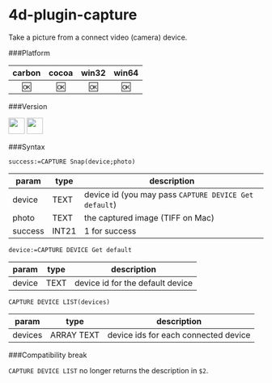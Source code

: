4d-plugin-capture
=================

Take a picture from a connect video (camera) device.

###Platform

| carbon | cocoa | win32 | win64 |
|:------:|:-----:|:---------:|:---------:|
|🆗|🆗|🆗|🆗|

###Version

<img src="https://cloud.githubusercontent.com/assets/1725068/18940649/21945000-8645-11e6-86ed-4a0f800e5a73.png" width="32" height="32" /> <img src="https://cloud.githubusercontent.com/assets/1725068/18940648/2192ddba-8645-11e6-864d-6d5692d55717.png" width="32" height="32" />

###Syntax

```
success:=CAPTURE Snap(device;photo)
```

param|type|description
------------|------|----
device|TEXT|device id (you may pass ``CAPTURE DEVICE Get default``)
photo|TEXT|the captured image (TIFF on Mac) 
success|INT21|1 for success

```
device:=CAPTURE DEVICE Get default
```

param|type|description
------------|------|----
device|TEXT|device id for the default device

```
CAPTURE DEVICE LIST(devices)
```

param|type|description
------------|------|----
devices|ARRAY TEXT|device ids for each connected device

###Compatibility break

``CAPTURE DEVICE LIST`` no longer returns the description in ``$2``.
